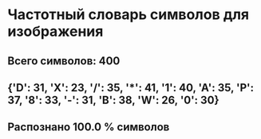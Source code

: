 # Частотный словарь символов для изображения

## Всего символов: 400
## {'D': 31, 'X': 23, '/': 35, '*': 41, '1': 40, 'A': 35, 'P': 37, '8': 33, '-': 31, 'B': 38, 'W': 26, '0': 30}
## Распознано 100.0 % символов